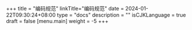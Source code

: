 +++
title = "编码规范"
linkTitle="编码规范"
date = 2024-01-22T09:30:24+08:00
type = "docs"
description = ""
isCJKLanguage = true
draft = false
[menu.main]
    weight = -5
+++